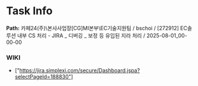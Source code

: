 # Task Info

**Path:** 카페24(주)\본사사업장\[CG]MI본부\EC기술지원팀 / bschoi / [272912] EC솔루션 내부 CS 처리 - JIRA _ 디버깅 _ 보정 등 유입된 지라 처리 / 2025-08-01_00-00-00

### WIKI
- ["https://jira.simplexi.com/secure/Dashboard.jspa?selectPageId=188830"]

